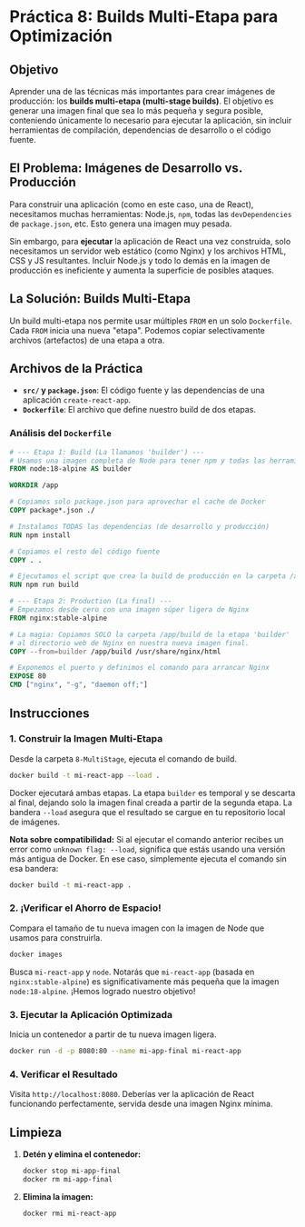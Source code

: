 # Práctica 8: Builds Multi-Etapa para Optimización

## Objetivo
Aprender una de las técnicas más importantes para crear imágenes de producción: los **builds multi-etapa (multi-stage builds)**. El objetivo es generar una imagen final que sea lo más pequeña y segura posible, conteniendo únicamente lo necesario para ejecutar la aplicación, sin incluir herramientas de compilación, dependencias de desarrollo o el código fuente.

## El Problema: Imágenes de Desarrollo vs. Producción
Para construir una aplicación (como en este caso, una de React), necesitamos muchas herramientas: Node.js, `npm`, todas las `devDependencies` de `package.json`, etc. Esto genera una imagen muy pesada.

Sin embargo, para **ejecutar** la aplicación de React una vez construida, solo necesitamos un servidor web estático (como Nginx) y los archivos HTML, CSS y JS resultantes. Incluir Node.js y todo lo demás en la imagen de producción es ineficiente y aumenta la superficie de posibles ataques.

## La Solución: Builds Multi-Etapa
Un build multi-etapa nos permite usar múltiples `FROM` en un solo `Dockerfile`. Cada `FROM` inicia una nueva "etapa". Podemos copiar selectivamente archivos (artefactos) de una etapa a otra.

## Archivos de la Práctica
- **`src/` y `package.json`**: El código fuente y las dependencias de una aplicación `create-react-app`.
- **`Dockerfile`**: El archivo que define nuestro build de dos etapas.

### Análisis del `Dockerfile`
```dockerfile
# --- Etapa 1: Build (La llamamos 'builder') ---
# Usamos una imagen completa de Node para tener npm y todas las herramientas
FROM node:18-alpine AS builder

WORKDIR /app

# Copiamos solo package.json para aprovechar el cache de Docker
COPY package*.json ./

# Instalamos TODAS las dependencias (de desarrollo y producción)
RUN npm install

# Copiamos el resto del código fuente
COPY . .

# Ejecutamos el script que crea la build de producción en la carpeta /app/build
RUN npm run build

# --- Etapa 2: Production (La final) ---
# Empezamos desde cero con una imagen súper ligera de Nginx
FROM nginx:stable-alpine

# La magia: Copiamos SOLO la carpeta /app/build de la etapa 'builder' 
# al directorio web de Nginx en nuestra nueva imagen final.
COPY --from=builder /app/build /usr/share/nginx/html

# Exponemos el puerto y definimos el comando para arrancar Nginx
EXPOSE 80
CMD ["nginx", "-g", "daemon off;"]
```

## Instrucciones

### 1. Construir la Imagen Multi-Etapa
Desde la carpeta `8-MultiStage`, ejecuta el comando de build.
```bash
docker build -t mi-react-app --load .
```
Docker ejecutará ambas etapas. La etapa `builder` es temporal y se descarta al final, dejando solo la imagen final creada a partir de la segunda etapa. La bandera `--load` asegura que el resultado se cargue en tu repositorio local de imágenes.

**Nota sobre compatibilidad:** Si al ejecutar el comando anterior recibes un error como `unknown flag: --load`, significa que estás usando una versión más antigua de Docker. En ese caso, simplemente ejecuta el comando sin esa bandera:
```bash
docker build -t mi-react-app .
```

### 2. ¡Verificar el Ahorro de Espacio!
Compara el tamaño de tu nueva imagen con la imagen de Node que usamos para construirla.
```bash
docker images
```
Busca `mi-react-app` y `node`. Notarás que `mi-react-app` (basada en `nginx:stable-alpine`) es significativamente más pequeña que la imagen `node:18-alpine`. ¡Hemos logrado nuestro objetivo!

### 3. Ejecutar la Aplicación Optimizada
Inicia un contenedor a partir de tu nueva imagen ligera.
```bash
docker run -d -p 8080:80 --name mi-app-final mi-react-app
```

### 4. Verificar el Resultado
Visita `http://localhost:8080`. Deberías ver la aplicación de React funcionando perfectamente, servida desde una imagen Nginx mínima.

## Limpieza

1.  **Detén y elimina el contenedor:**
    ```bash
    docker stop mi-app-final
    docker rm mi-app-final
    ```
2.  **Elimina la imagen:**
    ```bash
    docker rmi mi-react-app
    ```